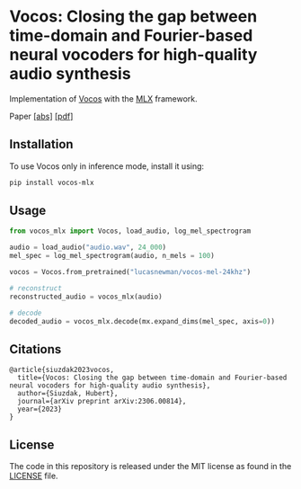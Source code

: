 # Vocos: Closing the gap between time-domain and Fourier-based neural vocoders for high-quality audio synthesis

Implementation of [Vocos](https://github.com/gemelo-ai/vocos) with the [MLX](https://github.com/ml-explore/mlx) framework.

Paper [[abs]](https://arxiv.org/abs/2306.00814) [[pdf]](https://arxiv.org/pdf/2306.00814.pdf)

## Installation

To use Vocos only in inference mode, install it using:

```bash
pip install vocos-mlx
```

## Usage

```python
from vocos_mlx import Vocos, load_audio, log_mel_spectrogram

audio = load_audio("audio.wav", 24_000)
mel_spec = log_mel_spectrogram(audio, n_mels = 100)

vocos = Vocos.from_pretrained("lucasnewman/vocos-mel-24khz")

# reconstruct
reconstructed_audio = vocos_mlx(audio)

# decode
decoded_audio = vocos_mlx.decode(mx.expand_dims(mel_spec, axis=0))
```

## Citations

```
@article{siuzdak2023vocos,
  title={Vocos: Closing the gap between time-domain and Fourier-based neural vocoders for high-quality audio synthesis},
  author={Siuzdak, Hubert},
  journal={arXiv preprint arXiv:2306.00814},
  year={2023}
}
```

## License

The code in this repository is released under the MIT license as found in the
[LICENSE](LICENSE) file.
